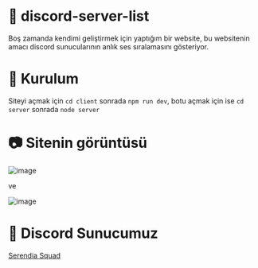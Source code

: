 # 💎 discord-server-list
Boş zamanda kendimi geliştirmek için yaptığım bir website, bu websitenin amacı discord sunucularının anlık ses sıralamasını gösteriyor.

# 🔧 Kurulum
Siteyi açmak için `cd client` sonrada `npm run dev`, botu açmak için ise `cd server` sonrada `node server`

# 📷 Sitenin görüntüsü

![image](https://user-images.githubusercontent.com/68302451/119152535-11e4e000-ba59-11eb-8a7e-4e43ec127d17.png)


ve

![image](https://user-images.githubusercontent.com/68302451/119153203-b404c800-ba59-11eb-8a08-d10ea51e5b43.png)

# 🚀 Discord Sunucumuz

<a href="https://discord.gg/F8rfWpvZZD">Serendia Squad</a>
